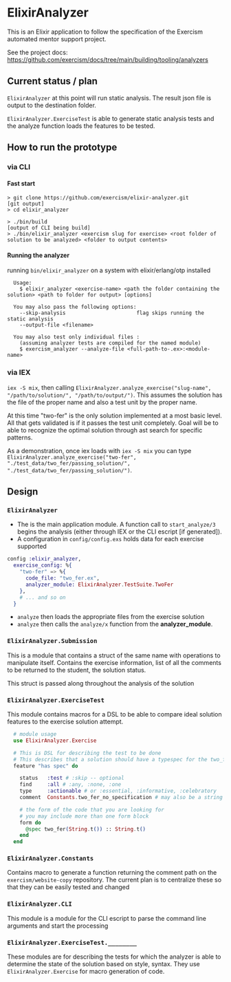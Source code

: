 # ElixirAnalyzer

This is an Elixir application to follow the specification of the Exercism automated mentor support project.

See the project docs: https://github.com/exercism/docs/tree/main/building/tooling/analyzers

## Current status / plan

`ElixirAnalyzer` at this point will run static analysis. The result json file is output to the destination folder.

`ElixirAnalyzer.ExerciseTest` is able to generate static analysis tests and the analyze function loads the features to be tested.

## How to run the prototype

### via CLI

#### Fast start

```shell
> git clone https://github.com/exercism/elixir-analyzer.git
[git output]
> cd elixir_analyzer

> ./bin/build
[output of CLI being build]
> ./bin/elixir_analyzer <exercism slug for exercise> <root folder of solution to be analyzed> <folder to output contents>
```

#### Running the analyzer

running `bin/elixir_analyzer` on a system with elixir/erlang/otp installed

```text
  Usage:
    $ elixir_analyzer <exercise-name> <path the folder containing the solution> <path to folder for output> [options]

  You may also pass the following options:
    --skip-analysis                       flag skips running the static analysis
    --output-file <filename>

  You may also test only individual files :
    (assuming analyzer tests are compiled for the named module)
    $ exercism_analyzer --analyze-file <full-path-to-.ex>:<module-name>
```

### via IEX

`iex -S mix`, then calling `ElixirAnalyzer.analyze_exercise("slug-name", "/path/to/solution/", "/path/to/output/")`.
This assumes the solution has the file of the proper name and also a test unit by the proper name.

At this time "two-fer" is the only solution implemented at a most basic level. All that gets validated is if it passes the test unit completely. Goal will be to able to recognize the optimal solution through ast search for specific patterns.

As a demonstration, once iex loads with `iex -S mix` you can type `ElixirAnalyzer.analyze_exercise("two-fer", "./test_data/two_fer/passing_solution/", "./test_data/two_fer/passing_solution/")`.

## Design

### `ElixirAnalyzer`

- The is the main application module. A function call to `start_analyze/3` begins the analysis (either through IEX or the CLI escript [if generated]).
- A configuration in `config/config.exs` holds data for each exercise supported

```elixir
config :elixir_analyzer,
  exercise_config: %{
    "two-fer" => %{
      code_file: "two_fer.ex",
      analyzer_module: ElixirAnalyzer.TestSuite.TwoFer
    },
    # ... and so on
  }
```

- `analyze` then loads the appropriate files from the exercise solution
- `analyze` then calls the `analyze/x` function from the **analyzer_module**.

### `ElixirAnalyzer.Submission`

This is a module that contains a struct of the same name with operations to manipulate itself. Contains the exercise information, list of all the comments to be returned to the student, the solution status.

This struct is passed along throughout the analysis of the solution

### `ElixirAnalyzer.ExerciseTest`

This module contains macros for a DSL to be able to compare ideal solution features to the exercise solution attempt.

```elixir
  # module usage
  use ElixirAnalyzer.Exercise

  # This is DSL for describing the test to be done
  # This describes that a solution should have a typespec for the two_fer function
  feature "has spec" do

    status   :test # :skip -- optional
    find     :all # :any, :none, :one
    type     :actionable # or :essential, :informative, :celebratory
    comment  Constants.two_fer_no_specification # may also be a string

    # the form of the code that you are looking for
    # you may include more than one form block
    form do
      @spec two_fer(String.t()) :: String.t()
    end
  end
```

### `ElixirAnalyzer.Constants`

Contains macro to generate a function returning the comment path on the `exercism/website-copy` repository. The current plan is to centralize these so that they can be easily tested and changed

### `ElixirAnalyzer.CLI`

This module is a module for the CLI escript to parse the command line arguments and start the processing

### `ElixirAnalyzer.ExerciseTest.________`

These modules are for describing the tests for which the analyzer is able to determine the state of the solution based on style, syntax. They use `ElixirAnalyzer.Exercise` for macro generation of code.
